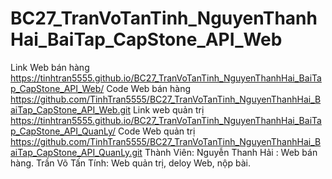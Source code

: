# BC27_TranVoTanTinh_NguyenThanhHai_BaiTap_CapStone_API_Web
Link Web bán hàng https://tinhtran5555.github.io/BC27_TranVoTanTinh_NguyenThanhHai_BaiTap_CapStone_API_Web/ Code Web bán hàng https://github.com/TinhTran5555/BC27_TranVoTanTinh_NguyenThanhHai_BaiTap_CapStone_API_Web.git Link web quản trị https://tinhtran5555.github.io/BC27_TranVoTanTinh_NguyenThanhHai_BaiTap_CapStone_API_QuanLy/ Code Web quản trị https://github.com/TinhTran5555/BC27_TranVoTanTinh_NguyenThanhHai_BaiTap_CapStone_API_QuanLy.git Thành Viên: Nguyễn Thanh Hải : Web bán hàng. Trần Võ Tấn Tính: Web quản trị, deloy Web, nộp bài.
